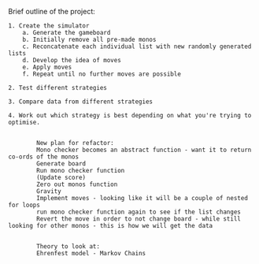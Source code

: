 Brief outline of the project:
    
    1. Create the simulator
        a. Generate the gameboard
        b. Initially remove all pre-made monos
        c. Reconcatenate each individual list with new randomly generated lists
        d. Develop the idea of moves
        e. Apply moves
        f. Repeat until no further moves are possible
        
    2. Test different strategies
    
    3. Compare data from different strategies
    
    4. Work out which strategy is best depending on what you're trying to optimise. 
        

            New plan for refactor:
            Mono checker becomes an abstract function - want it to return co-ords of the monos
            Generate board
            Run mono checker function
            (Update score)
            Zero out monos function
            Gravity
            Implement moves - looking like it will be a couple of nested for loops
            run mono checker function again to see if the list changes
            Revert the move in order to not change board - while still looking for other monos - this is how we will get the data


            Theory to look at: 
            Ehrenfest model - Markov Chains
